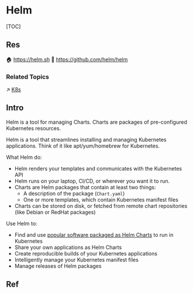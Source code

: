 # Helm

[TOC]



## Res
🏠 https://helm.sh
🚧 https://github.com/helm/helm


### Related Topics
↗ [K8s](../../../../Cloud%20Operating%20System%20&%20Platform%20(System%20Level%20Engineering)/🥋%20Orchestration%20&%20Management/Cluster%20Scheduling%20&%20Orchestration/🏗️%20K8s/K8s.md)



## Intro
Helm is a tool for managing Charts. Charts are packages of pre-configured Kubernetes resources.

Helm is a tool that streamlines installing and managing Kubernetes applications. Think of it like apt/yum/homebrew for Kubernetes.

What Helm do:
- Helm renders your templates and communicates with the Kubernetes API
- Helm runs on your laptop, CI/CD, or wherever you want it to run.
- Charts are Helm packages that contain at least two things:
    - A description of the package (`Chart.yaml`)
    - One or more templates, which contain Kubernetes manifest files
- Charts can be stored on disk, or fetched from remote chart repositories (like Debian or RedHat packages)

Use Helm to:
- Find and use [popular software packaged as Helm Charts](https://artifacthub.io/packages/search?kind=0) to run in Kubernetes
- Share your own applications as Helm Charts
- Create reproducible builds of your Kubernetes applications
- Intelligently manage your Kubernetes manifest files
- Manage releases of Helm packages



## Ref

